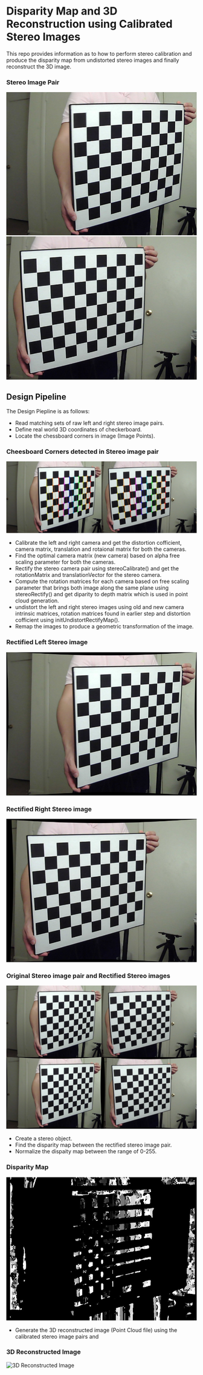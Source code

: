 # Disparity Map and 3D Reconstruction using Calibrated Stereo Images
This repo provides information as to how to perform stereo calibration and produce the disparity map from undistorted stereo images and finally reconstruct the 3D image.

### Stereo Image Pair
![Left image](Left/frame111_l.jpg?raw=true)
![Right image](Right/frame111_r.jpg?raw=true)

## Design Pipeline
The Design Piepline is as follows:
* Read matching sets of raw left and right stereo image pairs.
* Define real world 3D coordinates of checkerboard.
* Locate the chessboard corners in image (Image Points).
### Cheesboard Corners detected in Stereo image pair
![Detected corners](Calib/frame111_corners.jpg?raw=true)
* Calibrate the left and right camera and get the distortion cofficient, camera matrix, translation and rotaional matrix for both the cameras.
* Find the optimal camera matrix (new camera) based on alpha free scaling parameter for both the cameras.
* Rectify the stereo camera pair using stereoCalibrate() and get the rotationMatrix and translationVector for the stereo camera. 
* Compute the rotation matrices for each camera based on free scaling parameter that brings both image along the same plane using stereoRectify() and
  get diparity to depth matrix which is used in point cloud generation.
* undistort the left and right stereo images using old and new camera intrinsic matrices, rotation matrices found in earlier step
  and distortion cofficient using initUndistortRectifyMap().
* Remap the images to produce a geometric transformation of the image.
### Rectified Left Stereo image
![Rectified Left Stereo image](Output/Rectified_frames/L/frame111_l_rectified.jpg?raw=true)
### Rectified Right Stereo image
![Rectified Right Stereo image](Output/Rectified_frames/R/frame111_r_rectified.jpg?raw=true)
### Original Stereo image pair and Rectified Stereo images
![Comparision](Output/Compare_rectified_frame_pairs/frame111_rectified.jpg?raw=true)
* Create a stereo object.
* Find the disparity map between the rectified stereo image pair.
* Normalize the dispaity map between the range of 0-255.
### Disparity Map
![Disparity Map](Output/Rectified_frames/Disparity/frame111_l_disparity.jpg?raw=true)
* Generate the 3D reconstructed image (Point Cloud file) using the calibrated stereo image pairs and 
### 3D Reconstructed Image
![3D Reconstructed Image](https://drive.google.com/uc?export=view&id=1RDOZDPLox7sH_LDQ5aNdYFRs0ziz9bwL)


 
